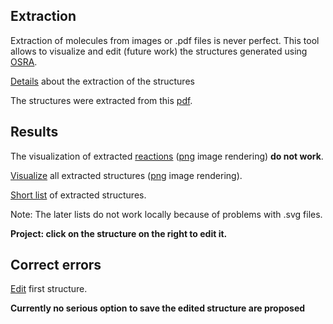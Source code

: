 ## Extraction 
Extraction of molecules from images or .pdf files is never perfect. This tool allows to visualize and edit (future work) the structures generated using [OSRA](https://cactus.nci.nih.gov/osra/).

[Details](generation) about the extraction of the structures

The structures were extracted from this [pdf](input/unige_5398_attachment01.pdf).
## Results 
The visualization of extracted [reactions](listReactions_svg.html) ([png](listReactions.html) image rendering) **do not work**.

[Visualize](listCompounds_svg.html) all extracted structures ([png](listCompounds.html) image rendering).

[Short list](listCompoundsShort.html) of extracted structures.

Note: The later lists do not work locally because of problems with .svg files.

**Project: click on the structure on the right to edit it.**

## Correct errors 

[Edit](displaySingleStructureForEdition.html) first structure.

**Currently no serious option to save the edited structure are proposed**


